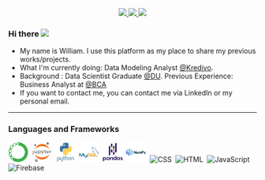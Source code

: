 <div id="badges" align="center">
  <a href="your-linkedin-URL">
    <img src="https://img.shields.io/badge/LinkedIn-blue?logo=linkedin&logoColor=white&style=for-the-badge"/>
  </a>
  <a href="https://www.kaggle.com/williamtandio">
    <img src="https://img.shields.io/badge/Kaggle-4EB8F9?logo=kaggle&logoColor=blue&style=for-the-badge"/>
  </a>
  <a href="mailto:wtwilley17@gmail.com">
    <img src="https://img.shields.io/badge/Gmail-red?logo=gmail&logoColor=white&style=for-the-badge"/>
  </a>
</div>


### Hi there <img src="https://em-content.zobj.net/source/noto-emoji-animations/344/waving-hand_1f44b.gif" width="30">
- My name is William. I use this platform as my place to share my previous works/projects.
- What I'm currently doing: Data Modeling Analyst [@Kredivo]([https://www.du.edu/](https://kredivocorp.com/)).
- Background : Data Scientist Graduate [@DU](https://www.du.edu/). Previous Experience: Business Analyst at [@BCA](https://www.bca.co.id)
- If you want to contact me, you can contact me via LinkedIn or my personal email.

***
### Languages and Frameworks
<div>
  <img src="https://github.com/devicons/devicon/blob/master/icons/anaconda/anaconda-original.svg" title="Java" alt="Java" width="40" height="40"/>&nbsp;
  <img src="https://github.com/devicons/devicon/blob/master/icons/jupyter/jupyter-original-wordmark.svg" title="React" alt="React" width="40" height="40"/>&nbsp;
  <img src="https://github.com/devicons/devicon/blob/master/icons/python/python-original-wordmark.svg" title="Spring" alt="Spring" width="40" height="40"/>&nbsp;
  <img src="https://github.com/devicons/devicon/blob/master/icons/mysql/mysql-original-wordmark.svg" title="Material UI" alt="Material UI" width="40" height="40"/>&nbsp;
  <img src="https://github.com/devicons/devicon/blob/master/icons/pandas/pandas-original-wordmark.svg" title="Flutter" alt="Flutter" width="40" height="40"/>&nbsp;
  <img src="https://github.com/devicons/devicon/blob/master/icons/numpy/numpy-original-wordmark.svg" title="Redux" alt="Redux " width="40" height="40"/>&nbsp;
  <img src="https://upload.wikimedia.org/wikipedia/commons/0/05/Scikit_learn_logo_small.svg"  title="CSS3" alt="CSS" width="40" height="40"/>&nbsp;
  <img src="https://scipy.org/images/logo.svg" title="HTML5" alt="HTML" width="40" height="40"/>&nbsp;
  <img src="https://seaborn.pydata.org/_images/logo-tall-lightbg.svg" title="JavaScript" alt="JavaScript" width="40" height="40"/>&nbsp;
  <img src="https://matplotlib.org/3.1.0/_static/logo2.png" title="Matplotlib" alt="Firebase" width="80" height="40"/>&nbsp;
</div>


